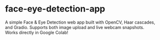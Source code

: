 # face-eye-detection-app
A simple Face &amp; Eye Detection web app built with OpenCV, Haar cascades, and Gradio.  Supports both image upload and live webcam snapshots. Works directly in Google Colab!
